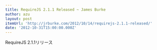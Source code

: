 ```yaml
---
title: RequireJS 2.1.1 Released ~ James Burke
author: azu
layout: post
itemUrl: 'http://jrburke.com/2012/10/14/requirejs-2.1.1-released/'
date: '2012-10-31T15:00:00.000Z'
---
```

RequireJS 2.1.1リリース
